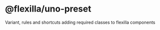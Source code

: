 # @flexilla/uno-preset

Variant, rules and shortcuts adding required classes to flexilla components  